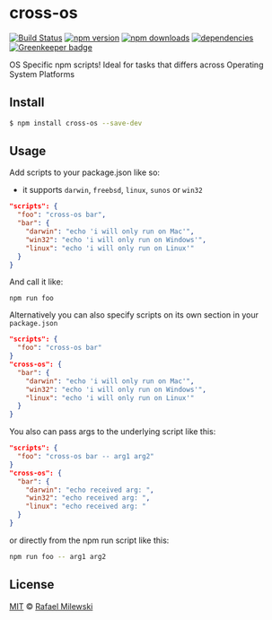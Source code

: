 # cross-os

[![Build Status](https://travis-ci.org/milewski/cross-os.svg?branch=master)](https://travis-ci.org/milewski/cross-os)
[![npm version](https://badge.fury.io/js/cross-os.svg)](https://badge.fury.io/js/cross-os)
[![npm downloads](https://img.shields.io/npm/dm/cross-os.svg)](https://www.npmjs.com/package/cross-os)
[![dependencies](https://david-dm.org/milewski/cross-os.svg)](https://www.npmjs.com/package/cross-os)
[![Greenkeeper badge](https://badges.greenkeeper.io/milewski/cross-os.svg)](https://greenkeeper.io/)

OS Specific npm scripts! Ideal for tasks that differs across Operating System Platforms

## Install

```bash
$ npm install cross-os --save-dev
```

## Usage

Add scripts to your package.json like so:
- it supports `darwin`, `freebsd`, `linux`, `sunos` or `win32`

```json
"scripts": {
  "foo": "cross-os bar",
  "bar": {
    "darwin": "echo 'i will only run on Mac'",
    "win32": "echo 'i will only run on Windows'",
    "linux": "echo 'i will only run on Linux'"
  }
}
```
And call it like:
```
npm run foo
```

Alternatively you can also specify scripts on its own section in your `package.json`

```json
"scripts": {
  "foo": "cross-os bar"
}
"cross-os": {
  "bar": {
    "darwin": "echo 'i will only run on Mac'",
    "win32": "echo 'i will only run on Windows'",
    "linux": "echo 'i will only run on Linux'"
  }
}
```

You also can pass args to the underlying script like this:

```json
"scripts": {
  "foo": "cross-os bar -- arg1 arg2"
}
"cross-os": {
  "bar": {
    "darwin": "echo received arg: ",
    "win32": "echo received arg: ",
    "linux": "echo received arg: "
  }
}
```

or directly from the npm run script like this:

```bash
npm run foo -- arg1 arg2
```


## License 

[MIT](LICENSE) © [Rafael Milewski](https://github.com/milewski)
